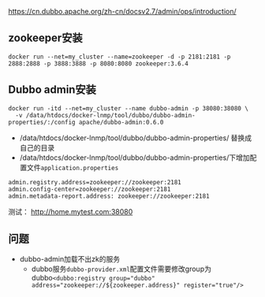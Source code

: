 https://cn.dubbo.apache.org/zh-cn/docsv2.7/admin/ops/introduction/

## zookeeper安装

```shell
docker run --net=my_cluster --name=zookeeper -d -p 2181:2181 -p 2888:2888 -p 3888:3888 -p 8080:8080 zookeeper:3.6.4
```

## Dubbo admin安装

```shell
docker run -itd --net=my_cluster --name dubbo-admin -p 38080:38080 \
  -v /data/htdocs/docker-lnmp/tool/dubbo/dubbo-admin-properties/:/config apache/dubbo-admin:0.6.0
```
- /data/htdocs/docker-lnmp/tool/dubbo/dubbo-admin-properties/ 替换成自己的目录 
- /data/htdocs/docker-lnmp/tool/dubbo/dubbo-admin-properties/下增加配置文件`application.properties`
```
admin.registry.address=zookeeper://zookeeper:2181
admin.config-center=zookeeper://zookeeper:2181
admin.metadata-report.address: zookeeper://zookeeper:2181
```

测试： http://home.mytest.com:38080

## 问题
- dubbo-admin加载不出zk的服务
  - dubbo服务`dubbo-provider.xml`配置文件需要修改group为dubbo`<dubbo:registry group="dubbo" address="zookeeper://${zookeeper.address}" register="true"/>`